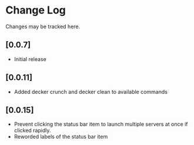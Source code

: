 # Change Log

Changes may be tracked here.

## [0.0.7]

- Initial release

## [0.0.11]

- Added decker crunch and decker clean to available commands

## [0.0.15]

- Prevent clicking the status bar item to launch multiple servers at once if clicked rapidly.
- Reworded labels of the status bar item